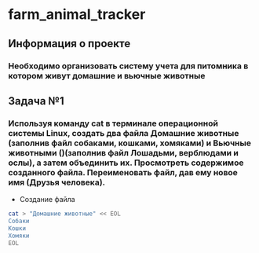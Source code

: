 # farm_animal_tracker

## Информация о проекте
### Необходимо организовать систему учета для питомника в котором живут домашние и вьючные животные

## Задача №1 ##
### Используя команду cat в терминале операционной системы Linux, создать два файла Домашние животные (заполнив файл собаками, кошками, хомяками) и Вьючные животными ()(заполнив файл Лошадьми, верблюдами и ослы), а затем объединить их. Просмотреть содержимое созданного файла. Переименовать файл, дав ему новое имя (Друзья человека).

- Создание файла
```sh
cat > "Домашние животные" << EOL
Собаки
Кошки
Хомяки
EOL
```
